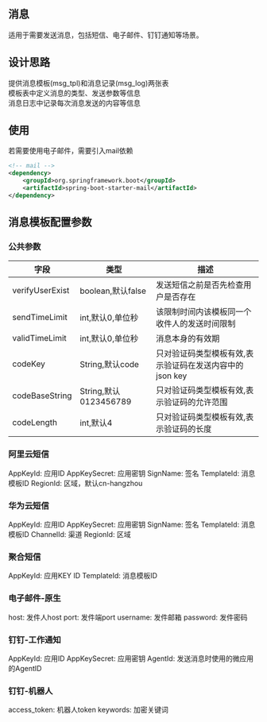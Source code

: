 ## 消息
适用于需要发送消息，包括短信、电子邮件、钉钉通知等场景。

## 设计思路
提供消息模板(msg_tpl)和消息记录(msg_log)两张表    
模板表中定义消息的类型、发送参数等信息    
消息日志中记录每次消息发送的内容等信息

## 使用
若需要使用电子邮件，需要引入mail依赖
```xml
<!-- mail -->
<dependency>
    <groupId>org.springframework.boot</groupId>
    <artifactId>spring-boot-starter-mail</artifactId>
</dependency>
```

## 消息模板配置参数
### 公共参数
| 字段 | 类型                  | 描述                               |
| ---- |---------------------|----------------------------------|
|verifyUserExist| boolean,默认false | 发送短信之前是否先检查用户是否存在                |
|sendTimeLimit| int,默认0,单位秒         | 该限制时间内该模板同一个收件人的发送时间限制           |
|validTimeLimit| int,默认0,单位秒         | 消息本身的有效期                         |
|codeKey| String,默认code       | 只对验证码类型模板有效,表示验证码在发送内容中的json key |
|codeBaseString| String,默认0123456789 | 只对验证码类型模板有效,表示验证码的允许范围           |
|codeLength| int,默认4             | 只对验证码类型模板有效,表示验证码的长度             |

### 阿里云短信
AppKeyId: 应用ID
AppKeySecret: 应用密钥
SignName: 签名
TemplateId: 消息模板ID
RegionId: 区域，默认cn-hangzhou

### 华为云短信
AppKeyId: 应用ID
AppKeySecret: 应用密钥
SignName: 签名
TemplateId: 消息模板ID
ChannelId: 渠道
RegionId: 区域

### 聚合短信
AppKeyId: 应用KEY ID
TemplateId: 消息模板ID

### 电子邮件-原生
host: 发件人host
port: 发件端port
username: 发件邮箱
password: 发件密码

### 钉钉-工作通知
AppKeyId: 应用ID
AppKeySecret: 应用密钥
AgentId: 发送消息时使用的微应用的AgentID

### 钉钉-机器人
access_token: 机器人token
keywords: 加密关键词

